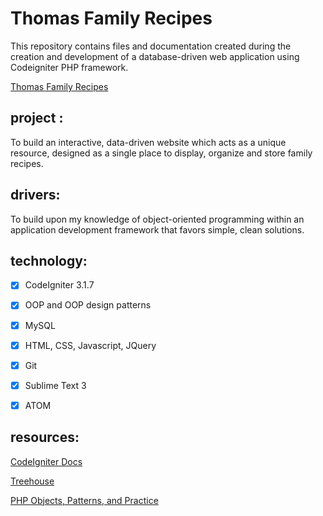 # Thomas Family Recipes
This repository contains files and documentation created during the creation and development of a database-driven web application using Codeigniter PHP framework.

[Thomas Family Recipes](https://www.thomasfamilyrecipes.net)

## project :
To build an interactive, data-driven website which acts as a unique resource, designed as a single place to display, organize and store family recipes.

## drivers:
To build upon my knowledge of object-oriented programming within an application development framework that favors simple, clean solutions.

## technology:
- [x] CodeIgniter 3.1.7
- [x] OOP and OOP design patterns
- [x] MySQL
- [x] HTML, CSS, Javascript, JQuery
- [x] Git
- [x] Sublime Text 3
- [x] ATOM


## resources:
[CodeIgniter Docs](https://www.codeigniter.com/docs)

[Treehouse](https://teamtreehouse.com)

[PHP Objects, Patterns, and Practice](https://www.apress.com/us/book/9781484219959)
